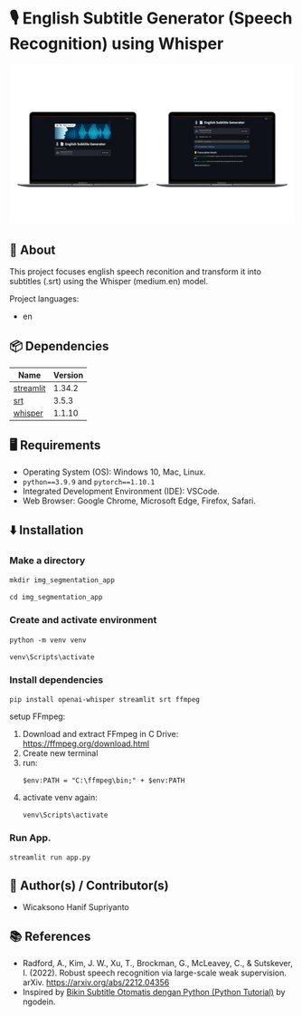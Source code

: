 # 🎙️ English Subtitle Generator (Speech Recognition) using Whisper

![Alt Text](subtitle_gen_thumbnail.png)

## 🔎 About
This project focuses english speech reconition and transform it into subtitles (.srt) using the Whisper (medium.en) model.

Project languages:
* en
  
## 📦 Dependencies
|  Name  |  Version  |
|--------|-----------|
|[streamlit](https://pypi.org/project/streamlit/)|1.34.2|
|[srt](https://pypi.org/project/srt/)|3.5.3|
|[whisper](https://pypi.org/project/whisper/)|1.1.10|


## 🖥️ Requirements
* Operating System (OS): Windows 10, Mac, Linux.
* `python==3.9.9` and `pytorch==1.10.1`
* Integrated Development Environment (IDE): VSCode.
* Web Browser: Google Chrome, Microsoft Edge, Firefox, Safari.

## ⬇️ Installation
### Make a directory
```
mkdir img_segmentation_app
```
```
cd img_segmentation_app
```
### Create and activate environment
```
python -m venv venv
```
```
venv\Scripts\activate 
```
### Install dependencies
```
pip install openai-whisper streamlit srt ffmpeg
```

setup FFmpeg:
1. Download and extract FFmpeg in C Drive: https://ffmpeg.org/download.html
2. Create new terminal
3. run:
   ```
   $env:PATH = "C:\ffmpeg\bin;" + $env:PATH
   ```
4. activate venv again:
   ```
   venv\Scripts\activate 
   ```
   
### Run App.
```
streamlit run app.py
```

## 🥼 Author(s) / Contributor(s)
* Wicaksono Hanif Supriyanto

## 📚 References
* Radford, A., Kim, J. W., Xu, T., Brockman, G., McLeavey, C., & Sutskever, I. (2022). Robust speech recognition via large-scale weak supervision. arXiv. https://arxiv.org/abs/2212.04356
* Inspired by [Bikin Subtitle Otomatis dengan Python (Python Tutorial)](https://www.youtube.com/watch?v=ny-INGzkbrs&list=LL&index=5&t=285s) by ngodein.
